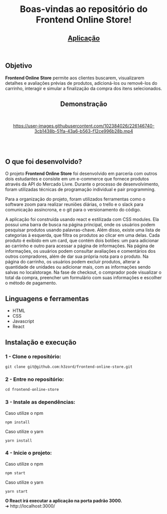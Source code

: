 <h1 align="center">Boas-vindas ao repositório do Frontend Online Store!</h1>

<h2 align="center">
  <a href="https://h3zord.github.io/frontend-online-store" target="_blank">
    Aplicação
  </a>
</h2>
<br/>

## Objetivo

<strong>Frontend Online Store</strong> permite aos clientes buscarem, visualizarem detalhes e avaliações prévias de produtos, adicioná-los ou removê-los do carrinho, interagir e simular a finalização da compra dos itens selecionados.

<h2 align="center">Demonstração</h2>
<br/>

<div align="center">

https://user-images.githubusercontent.com/102384026/226146740-3cb1438b-51fa-43a6-b563-f12ce996b28b.mp4

</div>

<br/>
<br/>

## O que foi desenvolvido?

O projeto <strong>Frontend Online Store</strong> foi desenvolvido em parceria com outros dois estudantes e consiste em um e-commerce que fornece produtos através da API do Mercado Livre. Durante o processo de desenvolvimento, foram utilizadas técnicas de programação individual e pair programming.

Para a organização do projeto, foram utilizados ferramentas como o software zoom para realizar reuniões diárias, o trello e o slack para comunicação assíncrona, e o git para o versionamento do código.

A aplicação foi construída usando react e estilizada com CSS modules. Ela possui uma barra de busca na página principal, onde os usuários podem pesquisar produtos usando palavras-chave. Além disso, existe uma lista de categorias à esquerda, que filtra os produtos ao clicar em uma delas. Cada produto é exibido em um card, que contém dois botões: um para adicionar ao carrinho e outro para acessar a página de informações.
Na página de informações, os usuários podem consultar avaliações e comentários dos outros compradores, além de dar sua própria nota para o produto. Na página do carrinho, os usuários podem excluir produtos, alterar a quantidade de unidades ou adicionar mais, com as informações sendo salvas no localstorage. Na fase de checkout, o comprador pode visualizar o total da compra, preencher um formulário com suas informações e escolher o método de pagamento.

## Linguagens e ferramentas
- HTML
- CSS
- Javascript
- React

## Instalação e execução

### 1 - Clone o repositório:
```
git clone git@github.com:h3zord/frontend-online-store.git
```

### 2 - Entre no repositório:
```
cd frontend-online-store
```

### 3 - Instale as dependências:
Caso utilize o npm
```
npm install
```
Caso utilize o yarn
```
yarn install
```

### 4 - Inicie o projeto:
Caso utilize o npm
```
npm start
```
Caso utilize o yarn
```
yarn start
```

<strong>O React irá executar a aplicação na porta padrão 3000.</strong>
<br/>
➜ http://localhost:3000/
